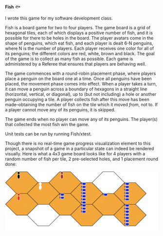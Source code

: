 **Fish** :fish:

I wrote this game for my software development class. 

Fish is a board game for two to four players. 
The game board is a grid of hexagonal tiles, each of which displays a positive number of fish, and it is possible for there to be holes in the board.
The player avatars come in the shape of penguins, which eat fish, and each player is dealt 6-N penguins, where N is the number of players. Each player receives one color for all of its penguins; the different colors are red, white, brown and black. The goal of the game is to collect as many fish as possible. Each game is administered by a Referee that ensures that players are behaving well. 

The game commences with a round-robin placement phase, where players place a penguin on the board one at a time. Once all penguins have been placed, the movement phase comes into effect. When a player takes a turn, it can move a penguin across a boundary of hexagons in a straight line (horizontal, vertical, or diagonal), up to (but not including) a hole or another penguin occupying a tile. A player collects fish after this move has been made–obtaining the number of fish on the tile which it moved *from*, not to. If a player cannot move any of its penguins, it is skipped. 

The game ends when no player can move any of its penguins. The player(s) that collected the most fish win the game. 

Unit tests can be run by running Fish/xtest. 

Though there is no real-time game progress visualization element to this project, a snapshot of a game in a particular state can indeed be rendered visually. Here is what a 4x3  game board looks like for 4 players with a random number of fish per tile, 2 pre-selected holes, and 1 placement round done:



![fish board](https://github.com/eshwaribhide/Fish/blob/master/fish_board.png)


 
